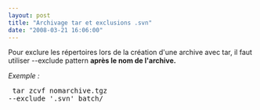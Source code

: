 ```yaml
---
layout: post
title: "Archivage tar et exclusions .svn"
date: "2008-03-21 16:06:00"
---
```

Pour exclure les répertoires lors de la création d'une archive avec tar,
il faut utiliser --exclude pattern <span style="font-weight: bold;">après le nom de l'archive.</span>

<span style="font-style: italic;">Exemple :</span>
<span style="font-style: italic;"></span><pre>
tar zcvf nomarchive.tgz --exclude '.svn' batch/
</pre>
